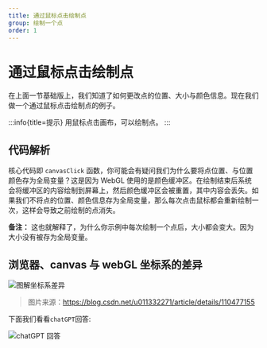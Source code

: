 ```yaml
---
title: 通过鼠标点击绘制点
group: 绘制一个点
order: 1
---
```


# 通过鼠标点击绘制点

在上面一节基础版上，我们知道了如何更改点的位置、大小与颜色信息。现在我们做一个通过鼠标点击绘制点的例子。

:::info{title=提示}
用鼠标点击画布，可以绘制点。
:::

<code src="../demos/point/advance.tsx" ></code>

## 代码解析
核心代码即 `canvasClick` 函数，你可能会有疑问我们为什么要将点位置、与位置颜色存为全局变量？这是因为 WebGL 使用的是颜色缓冲区。在绘制结束后系统会将缓冲区的内容绘制到屏幕上，然后颜色缓冲区会被重置，其中内容会丢失。如果我们不将点的位置、颜色信息存为全局变量，那么每次点击鼠标都会重新绘制一次，这样会导致之前绘制的点消失。

**备注：** 这也就解释了，为什么你示例中每次绘制一个点后，大小都会变大。因为大小没有被存为全局变量。

## 浏览器、canvas 与 webGL 坐标系的差异

![图解坐标系差异](https://img-blog.csdnimg.cn/20201202143750439.png?x-oss-process=image/watermark,type_ZmFuZ3poZW5naGVpdGk,shadow_10,text_aHR0cHM6Ly9ibG9nLmNzZG4ubmV0L3UwMTEzMzIyNzE=,size_16,color_FFFFFF,t_70)

> 图片来源：https://blog.csdn.net/u011332271/article/details/110477155

下面我们看看`chatGPT`回答:

![chatGPT 回答](https://cdn.nlark.com/yuque/0/2023/png/1393701/1677578165252-ce408582-e7fd-4c29-be7a-ff4f8c6e3cca.png?x-oss-process=image%2Fresize%2Cw_1332%2Climit_0)
